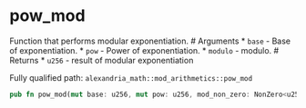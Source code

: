 # pow_mod

Function that performs modular exponentiation. # Arguments * `base` - Base of exponentiation. * `pow` - Power of exponentiation. * `modulo` - modulo. # Returns * `u256` - result of modular exponentiation

Fully qualified path: `alexandria_math::mod_arithmetics::pow_mod`

```rust
pub fn pow_mod(mut base: u256, mut pow: u256, mod_non_zero: NonZero<u256>) -> u256
```

